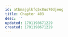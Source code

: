 ```yaml
---
id: atbmajglkfq5x8us70djeog
title: Chapter 403
desc: ''
updated: 1701198671229
created: 1701198671229
---
```

